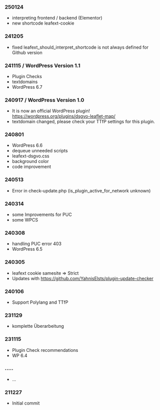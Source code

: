 ###  250124

* interpreting frontend / backend (Elementor)
* new shortcode leafext-cookie

###  241205

* fixed leafext_should_interpret_shortcode is not always defined for Github version

###  241115 / WordPress Version 1.1

* Plugin Checks
* textdomains
* WordPress 6.7

###  240917 / WordPress Version 1.0

* It is now an official WordPress plugin! https://wordpress.org/plugins/dsgvo-leaflet-map/
* textdomain changed, please check your TTfP settings for this plugin.

###  240801

* WordPress 6.6
* dequeue unneeded scripts
* leafext-dsgvo.css
* background color
* code improvement

###  240513

* Error in check-update.php (is_plugin_active_for_network unknown)

###  240314

* some Improvements for PUC
* some WPCS

###  240308

* handling PUC error 403
* WordPress 6.5

###  240305

* leafext cookie samesite => Strict
* Updates with https://github.com/YahnisElsts/plugin-update-checker

###  240106

* Support Polylang and TTfP

###  231129

* komplette Überarbeitung

###  231115

* Plugin Check recommendations
* WP 6.4

###  .....

* ...

###  211227

* Initial commit
